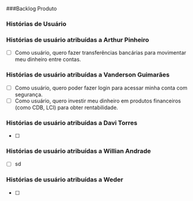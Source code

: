 ###Backlog Produto
### Histórias de Usuário

### Histórias de usuário atribuídas a Arthur Pinheiro
- [ ] Como usuário, quero fazer transferências bancárias para movimentar meu dinheiro entre contas.

### Histórias de usuário atribuídas a Vanderson Guimarães
- [ ] Como usuário, quero poder fazer login para acessar minha conta com segurança.
- [ ] Como usuário, quero investir meu dinheiro em produtos financeiros (como CDB, LCI) para obter rentabilidade.

### Histórias de usuário atribuídas a Davi Torres
- [ ] 

### Histórias de usuário atribuídas a Willian Andrade
- [ ] sd

### Histórias de usuário atribuídas a Weder
- [ ] 
